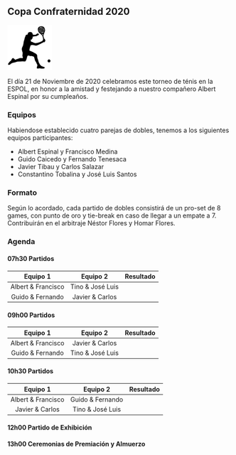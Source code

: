 ## Copa Confraternidad 2020

<img src="./noun_Tennis_2831357.png" width="100">

El día 21 de Noviembre de 2020 celebramos este torneo de ténis en la ESPOL, en honor a la amistad y festejando a nuestro compañero Albert Espinal por su cumpleaños.

### Equipos

Habiendose establecido cuatro parejas de dobles, tenemos a los siguientes equipos participantes:

- Albert Espinal y Francisco Medina
- Guido Caicedo y Fernando Tenesaca
- Javier Tibau y Carlos Salazar
- Constantino Tobalina y José Luis Santos

### Formato

Según lo acordado, cada partido de dobles consistirá de un pro-set de 8 games, con punto de oro y tie-break en caso de llegar a un empate a 7. Contribuirán en el arbitraje Néstor Flores y Homar Flores.

### Agenda

#### 07h30 Partidos
**Equipo 1**|**Equipo 2**|**Resultado**
:-----:|:-----:|:-----:
Albert & Francisco|Tino & José Luis|	
Guido & Fernando|Javier & Carlos| 

#### 09h00 Partidos
**Equipo 1**|**Equipo 2**|**Resultado**
:-----:|:-----:|:-----:
Albert & Francisco|Javier & Carlos| 
Guido & Fernando|Tino & José Luis| 

#### 10h30 Partidos 
**Equipo 1**|**Equipo 2**|**Resultado**
:-----:|:-----:|:-----:
Albert & Francisco|Guido & Fernando| 
Javier & Carlos|Tino & José Luis| 

#### 12h00 Partido de Exhibición

#### 13h00 Ceremonias de Premiación y Almuerzo
